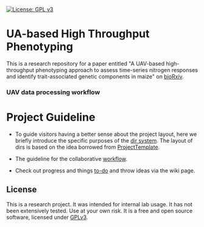 [![License: GPL v3](https://img.shields.io/badge/License-GPL%20v3-blue.svg)](http://www.gnu.org/licenses/gpl-3.0)

# UA-based High Throughput Phenotyping

This is a research repository for a paper entitled "A UAV-based high-throughput phenotyping approach to assess time-series nitrogen responses and identify trait-associated genetic components in maize" on [bioRxiv](https://www.biorxiv.org/content/10.1101/2021.05.24.445447v1).

### UAV data processing workflow


# Project Guideline

- To guide visitors having a better sense about the project layout, here we briefly introduce the specific purposes of the [dir system](https://jyanglab.github.io/2017-01-07-project/). The layout of dirs is based on the idea borrowed from [ProjectTemplate](http://projecttemplate.net/architecture.html).

- The guideline for the collaborative [workflow](https://jyanglab.github.io/2017-01-10-project-using-github/).

- Check out progress and things [to-do](TODO.md) and throw ideas via the wiki page.


## License
This is a research project. It was intended for internal lab usage. It has not been extensively tested. Use at your own risk.
It is a free and open source software, licensed under [GPLv3](LICENSE).

